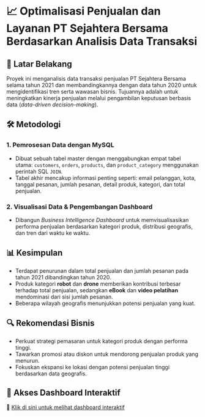 # 📈 Optimalisasi Penjualan dan Layanan PT Sejahtera Bersama Berdasarkan Analisis Data Transaksi

## 📌 Latar Belakang

Proyek ini menganalisis data transaksi penjualan PT Sejahtera Bersama selama tahun 2021 dan membandingkannya dengan data tahun 2020 untuk mengidentifikasi tren serta wawasan bisnis. Tujuannya adalah untuk meningkatkan kinerja penjualan melalui pengambilan keputusan berbasis data (*data-driven decision-making*).

## 🛠 Metodologi

### 1. Pemrosesan Data dengan MySQL

* Dibuat sebuah tabel master dengan menggabungkan empat tabel utama: `customers`, `orders`, `products`, dan `product_category` menggunakan perintah SQL `JOIN`.
* Tabel akhir mencakup informasi penting seperti: email pelanggan, kota, tanggal pesanan, jumlah pesanan, detail produk, kategori, dan total penjualan.

### 2. Visualisasi Data & Pengembangan Dashboard

* Dibangun *Business Intelligence Dashboard* untuk memvisualisasikan performa penjualan berdasarkan kategori produk, distribusi geografis, dan tren dari waktu ke waktu.

## 📊 Kesimpulan

* Terdapat penurunan dalam total penjualan dan jumlah pesanan pada tahun 2021 dibandingkan tahun 2020.
* Produk kategori **robot** dan **drone** memberikan kontribusi terbesar terhadap total penjualan, sedangkan **eBook** dan **video pelatihan** mendominasi dari sisi jumlah pesanan.
* Beberapa wilayah geografis menunjukkan potensi penjualan yang kuat.

## 🔍 Rekomendasi Bisnis

* Perkuat strategi pemasaran untuk kategori produk dengan performa tinggi.
* Tawarkan promosi atau diskon untuk mendorong penjualan produk yang menurun.
* Fokuskan ekspansi ke lokasi dengan potensi penjualan tinggi berdasarkan data geografis.

## 🚀 Akses Dashboard Interaktif

📎 [Klik di sini untuk melihat dashboard interaktif](https://its.id/m/BI-TransactionDashboard)
